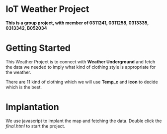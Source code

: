 # IoT Weather Project

**This is a group project, with member of 0311241, 0311258, 0313335, 0313342, B052034**


# Getting Started

This Weather Project is to connect with **Weather Underground** and fetch the data we needed to imply what kind of clothing style is appropriate for the weather.

There are 11 kind of clothing which we will use **Temp_c** and **icon** to decide which is the best.

# Implantation
We use javascript to implant the map and fetching the data.
Double click the *final.html* to start the project.





